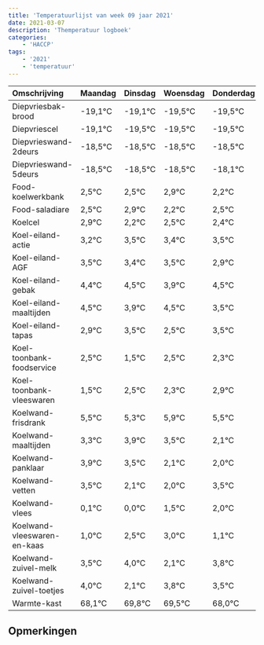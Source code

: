 ```yaml
---
title: 'Temperatuurlijst van week 09 jaar 2021'
date: 2021-03-07
description: 'Themperatuur logboek'
categories:
    - 'HACCP'
tags:
    - '2021'
    - 'temperatuur'
---
```

|Omschrijving|Maandag|Dinsdag|Woensdag|Donderdag|Vrijdag|Zaterdag|Zondag|
|:---|:---|:---|:---|:---|:---|:---|:---|
|Diepvriesbak-brood|-19,1°C|-19,1°C|-19,5°C|-19,5°C|-19,5°C|-19,5°C|-19,1°C|
|Diepvriescel|-19,1°C|-19,5°C|-19,5°C|-19,5°C|-19,5°C|-19,1°C|-19,8°C|
|Diepvrieswand-2deurs|-18,5°C|-18,5°C|-18,5°C|-18,5°C|-18,1°C|-18,8°C|-18,5°C|
|Diepvrieswand-5deurs|-18,5°C|-18,5°C|-18,5°C|-18,1°C|-18,8°C|-18,5°C|-18,6°C|
|Food-koelwerkbank|2,5°C|2,5°C|2,9°C|2,2°C|2,5°C|2,4°C|2,5°C|
|Food-saladiare|2,5°C|2,9°C|2,2°C|2,5°C|2,4°C|2,5°C|1,9°C|
|Koelcel|2,9°C|2,2°C|2,5°C|2,4°C|2,5°C|1,9°C|2,5°C|
|Koel-eiland-actie|3,2°C|3,5°C|3,4°C|3,5°C|2,9°C|3,5°C|2,5°C|
|Koel-eiland-AGF|3,5°C|3,4°C|3,5°C|2,9°C|3,5°C|2,5°C|3,5°C|
|Koel-eiland-gebak|4,4°C|4,5°C|3,9°C|4,5°C|3,5°C|4,5°C|4,3°C|
|Koel-eiland-maaltijden|4,5°C|3,9°C|4,5°C|3,5°C|4,5°C|4,3°C|4,9°C|
|Koel-eiland-tapas|2,9°C|3,5°C|2,5°C|3,5°C|3,3°C|3,9°C|3,5°C|
|Koel-toonbank-foodservice|2,5°C|1,5°C|2,5°C|2,3°C|2,9°C|2,5°C|1,1°C|
|Koel-toonbank-vleeswaren|1,5°C|2,5°C|2,3°C|2,9°C|2,5°C|1,1°C|1,0°C|
|Koelwand-frisdrank|5,5°C|5,3°C|5,9°C|5,5°C|4,1°C|4,0°C|5,5°C|
|Koelwand-maaltijden|3,3°C|3,9°C|3,5°C|2,1°C|2,0°C|3,5°C|4,0°C|
|Koelwand-panklaar|3,9°C|3,5°C|2,1°C|2,0°C|3,5°C|4,0°C|2,1°C|
|Koelwand-vetten|3,5°C|2,1°C|2,0°C|3,5°C|4,0°C|2,1°C|3,8°C|
|Koelwand-vlees|0,1°C|0,0°C|1,5°C|2,0°C|0,1°C|1,8°C|1,5°C|
|Koelwand-vleeswaren-en-kaas|1,0°C|2,5°C|3,0°C|1,1°C|2,8°C|2,5°C|1,0°C|
|Koelwand-zuivel-melk|3,5°C|4,0°C|2,1°C|3,8°C|3,5°C|2,0°C|2,9°C|
|Koelwand-zuivel-toetjes|4,0°C|2,1°C|3,8°C|3,5°C|2,0°C|2,9°C|3,4°C|
|Warmte-kast|68,1°C|69,8°C|69,5°C|68,0°C|68,9°C|69,4°C|69,5°C|

## Opmerkingen


